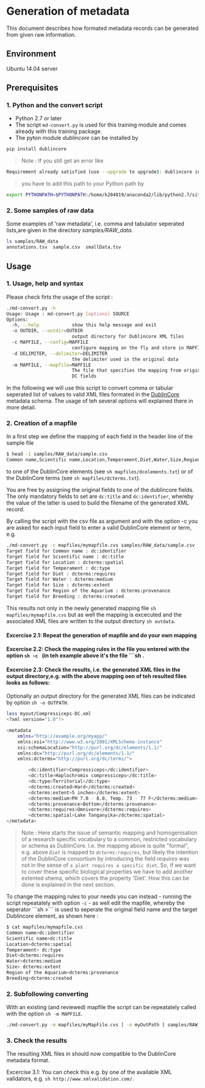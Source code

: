 # Generation of metadata
This document describes how formated metadata records can be generated from given raw information. 

## Environment
Ubuntu 14.04 server

## Prerequisites

### 1. Python and the convert script
* Python 2.7 or later
* The script ```md-convert.py``` is used for this training module and comes already with this training package.
* The pyton module *dublincore* can be installed by
```sh
pip install dublincore
```
> Note : If you still get an error like
```sh
Requirement already satisfied (use --upgrade to upgrade): dublincore in /home/xxx/anaconda2/lib/python2.7/site-packages
```
> you have to add this path to your Python path by
```sh
export PYTHONPATH=$PYTHONPATH:/home/k204019/anaconda2/lib/python2.7/site-packages/
```

### 2. Some samples of raw data
Some examples of 'raw metadata', i.e. comma and tabulator seperated lists,are given in the directory *samples/RAW_data*.
```sh
ls samples/RAW_data
annotations.tsv  sample.csv  smallData.tsv
```

## Usage

### 1. Usage, help and syntax

Please check firts the usage of the script :
```sh
./md-convert.py -h
Usage: Usage : md-convert.py [options] SOURCE
Options:
  -h, --help            show this help message and exit
  -o OUTDIR, --outdir=OUTDIR
                        output directory for Dublincore XML files
  -c MAPFILE, --config=MAPFILE
                        configure mapping on the fly and store in MAPFILE
  -d DELIMITER, --delimiter=DELIMITER
                        the delimiter used in the original data
  -m MAPFILE, --mapfile=MAPFILE
                        The file that specifies the mapping from original to
                        DC fields
```

In the following we will use this script to convert comma or tabular seperated list of values to valid XML files formated in the [DublinCore](http://dublincore.org/) metadata schema. The usage of teh several options will explained there in more detail.


### 2. Creation of a mapfile
In a first step we define the mapping of each field in the header line of the sample file
```sh
$ head -1 samples/RAW_data/sample.csv 
Common name,Scientific name,Location,Temperament,Diet,Water,Size,Region of the Aquarium,Breeding
```
to one of the DublinCore elements (see ```sh mapfiles/dcelements.txt```) or of the DublinCore terms (see ```sh mapfiles/dcterms.txt```).

You are free by assigning the original fields to one of the dublincore fields. The only mandatory fields to set are ```dc:title``` and ```dc:identifier```, whereby the value of the latter is used to build the filename of the generated XML record. 

By calling the script with the csv file as argument and with the option -c <yourMapfile> you are asked for each input field to enter a valid DublinCore element or term, e.g.

```sh
./md-convert.py -c mapfiles/mymapfile.cvs samples/RAW_data/sample.csv
Target field for Common name : dc:identifier
Target field for Scientific name : dc:title
Target field for Location : dcterms:spatial
Target field for Temperament : dc:type
Target field for Diet : dcterms:requires
Target field for Water : dcterms:medium
Target field for Size : dcterms:extent
Target field for Region of the Aquarium : dcterms:provenance
Target field for Breeding : dcterms:created
```

This results not only in the newly generated mapping file ```sh mapfiles/mymapfile.cvs``` but as well the mapping is excecuted and the associated XML files are written to the output directory ```sh outdata```.

#### Excercise 2.1: Repeat the generation of mapfile and do your own mapping
#### Excercise 2.2: Check the mapping rules in the file you entered with the option ```sh -c ``` (in teh example above it's the file ```sh .
#### Excercise 2.3: Check the results, i.e. the generated XML files in the output directory,e.g. with the above mapping oen of teh resulted files looks as follows:

Optionally an output directory for the generated XML files can be indicated by option ```sh -o OUTPATH```.

```sh  
less myout/Compressiceps-DC.xml
<?xml version="1.0"?>

<metadata
    xmlns="http://example.org/myapp/"
    xmlns:xsi="http://www.w3.org/2001/XMLSchema-instance"
    xsi:schemaLocation="http://purl.org/dc/elements/1.1/"
    xmlns:dc="http://purl.org/dc/elements/1.1/"
    xmlns:dcterms="http://purl.org/dc/terms/">

        <dc:identifier>Compressiceps</dc:identifier>
        <dc:title>Haplochromis compressiceps</dc:title>
        <dc:type>Territorial</dc:type>
        <dcterms:created>Hard</dcterms:created>
        <dcterms:extent>5 inches</dcterms:extent>
        <dcterms:medium>PH 7.0 - 8.0, Temp. 73 - 77 F</dcterms:medium>
        <dcterms:provenance>Bottom</dcterms:provenance>
        <dcterms:requires>Omnivore</dcterms:requires>
        <dcterms:spatial>Lake Tanganyika</dcterms:spatial>
</metadata>
``` 

> Note : Here starts the issue of semantic mapping and 
> homogenisation of a research specific vocabulary to a common, 
> restricted vocabulary or schema as DublinCore. I.e. the mapping above is quite "formal", e.g. above *`Diet`* is mapped to *`dcterms:requires`*, but likely the intention of the DublinCore consortium by introducing the field *requires* was not in the sense of `a plant requires a specific diet`. So, if we want to cover these specific biological properties we have to add another extented shema, which covers the property 'Diet'. How this can be done is explained in the next section. 

To change the mapping rules to your needs you can instead - running the script repeatately with option ```-c``` - as well edit the mapfile, whereby the seperator ´´´sh >´´´ is used to seperate the original field name and the target Dublincore element, as shown here :

```sh 
$ cat mapfiles/mymapfile.cvs 
Common name>dc:identifier
Scientific name>dc:title
Location>dcterms:spatial
Temperament> dc:type
Diet>dcterms:requires
Water>dcterms:medium
Size> dcterms:extent
Region of the Aquarium>dcterms:provenance
Breeding>dcterms:created
```
 
### 2. Subfollowing converting
With an existing (and reviewed) mapfile the script can be repeatately called with the option ```sh -m MAPFILE```.

```sh
./md-convert.py -m mapfiles/myMapFile.cvs [ -o myOutPath ] samples/RAW_data/sample.csv
```

### 3. Check the results

The resulting XML files in should now compatible to the DublinCore metadata format.

Excercise 3.1: You can check this e.g. by one of the available XML validators, e.g. ```sh http://www.xmlvalidation.com/```.
